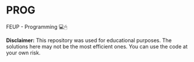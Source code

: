 # PROG
FEUP - Programming  💻🖱

**Disclaimer:** This repository was used for educational purposes. The solutions here may not be the most efficient ones. You can use the code at your own risk.
